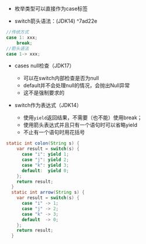 - 枚举类型可以直接作为case标签

- switch箭头语法：(JDK14) ^7ad22e
``` java
//传统方式
case 1: xxx;
    break;
//箭头语法
case 1-> xxx;
```

- cases null检查（JDK17）
  - 可以在switch内部检查是否为null
  - default并不会处理null的情况，会抛出Null异常
  - 这不是强制要求的

- switch作为表达式（JDK14）
  - 使用`yield`返回结果，不需要（也不能）使用break；
  - 使用箭头表达式并且只有一个语句时可以省略yield
  - 不止有一个语句时用花括号
``` java
static int colon(String s) {
    var result = switch(s) {
      case "i": yield 1;
      case "j": yield 2;
      case "k": yield 3;
      default:  yield 0;
    };
    return result;
  }
  static int arrow(String s) {
    var result = switch(s) {
      case "i" -> 1;
      case "j" -> 2;
      case "k" -> 3;
      default  -> 0;
    };
    return result;
  }
```
